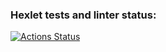 ### Hexlet tests and linter status:
[![Actions Status](https://github.com/AkasunaKage/frontend-project-11/workflows/hexlet-check/badge.svg)](https://github.com/AkasunaKage/frontend-project-11/actions)